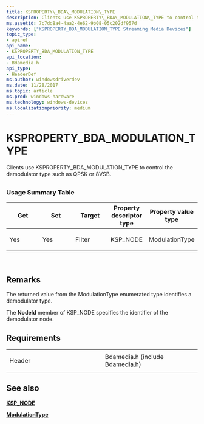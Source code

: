 ```yaml
---
title: KSPROPERTY\_BDA\_MODULATION\_TYPE
description: Clients use KSPROPERTY\_BDA\_MODULATION\_TYPE to control the demodulator type such as QPSK or 8VSB.
ms.assetid: 7c7dd8a4-4aa2-4e62-9b08-05c202df957d
keywords: ["KSPROPERTY_BDA_MODULATION_TYPE Streaming Media Devices"]
topic_type:
- apiref
api_name:
- KSPROPERTY_BDA_MODULATION_TYPE
api_location:
- Bdamedia.h
api_type:
- HeaderDef
ms.author: windowsdriverdev
ms.date: 11/28/2017
ms.topic: article
ms.prod: windows-hardware
ms.technology: windows-devices
ms.localizationpriority: medium
---
```


# KSPROPERTY\_BDA\_MODULATION\_TYPE


Clients use KSPROPERTY\_BDA\_MODULATION\_TYPE to control the demodulator type such as QPSK or 8VSB.

## <span id="ddk_ksproperty_bda_modulation_type_ks"></span><span id="DDK_KSPROPERTY_BDA_MODULATION_TYPE_KS"></span>


### <span id="Usage_Summary_Table"></span><span id="usage_summary_table"></span><span id="USAGE_SUMMARY_TABLE"></span>Usage Summary Table

<table>
<colgroup>
<col width="20%" />
<col width="20%" />
<col width="20%" />
<col width="20%" />
<col width="20%" />
</colgroup>
<thead>
<tr class="header">
<th>Get</th>
<th>Set</th>
<th>Target</th>
<th>Property descriptor type</th>
<th>Property value type</th>
</tr>
</thead>
<tbody>
<tr class="odd">
<td><p>Yes</p></td>
<td><p>Yes</p></td>
<td><p>Filter</p></td>
<td><p>KSP_NODE</p></td>
<td><p>ModulationType</p></td>
</tr>
</tbody>
</table>

 

Remarks
-------

The returned value from the ModulationType enumerated type identifies a demodulator type.

The **NodeId** member of KSP\_NODE specifies the identifier of the demodulator node.

Requirements
------------

<table>
<colgroup>
<col width="50%" />
<col width="50%" />
</colgroup>
<tbody>
<tr class="odd">
<td><p>Header</p></td>
<td>Bdamedia.h (include Bdamedia.h)</td>
</tr>
</tbody>
</table>

## <span id="see_also"></span>See also


[**KSP\_NODE**](https://msdn.microsoft.com/library/windows/hardware/ff566720)

[**ModulationType**](https://msdn.microsoft.com/library/windows/hardware/ff567735)

 

 






